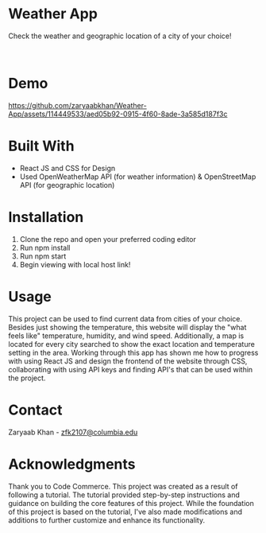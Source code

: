 # Weather App
Check the weather and geographic location of a city of your choice!

<br>

# Demo
https://github.com/zaryaabkhan/Weather-App/assets/114449533/aed05b92-0915-4f60-8ade-3a585d187f3c

# Built With
- React JS and CSS for Design
- Used OpenWeatherMap API (for weather information) & OpenStreetMap API (for geographic location)

# Installation
1. Clone the repo and open your preferred coding editor 
2. Run npm install
3. Run npm start
4. Begin viewing with local host link!

# Usage
This project can be used to find current data from cities of your choice. Besides just showing the temperature, this website will display the "what feels like" temperature, humidity, and wind speed. Additionally, a map is located for every city searched to show the exact location and temperature setting in the area. 
Working through this app has shown me how to progress with using React JS and design the frontend of the website through CSS, collaborating with using API keys and finding API's that can be used within the project. 

# Contact
Zaryaab Khan - zfk2107@columbia.edu

# Acknowledgments
Thank you to Code Commerce. This project was created as a result of following a tutorial. The tutorial provided step-by-step instructions and guidance on building the core features of this project. While the foundation of this project is based on the tutorial, I've also made modifications and additions to further customize and enhance its functionality.
